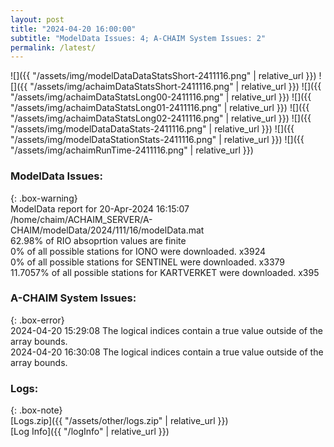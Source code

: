 ```yaml
---
layout: post
title: "2024-04-20 16:00:00"
subtitle: "ModelData Issues: 4; A-CHAIM System Issues: 2"
permalink: /latest/
---
```


![]({{ "/assets/img/modelDataDataStatsShort-2411116.png" | relative_url }})
![]({{ "/assets/img/achaimDataStatsShort-2411116.png" | relative_url }})
![]({{ "/assets/img/achaimDataStatsLong00-2411116.png" | relative_url }})
![]({{ "/assets/img/achaimDataStatsLong01-2411116.png" | relative_url }})
![]({{ "/assets/img/achaimDataStatsLong02-2411116.png" | relative_url }})
![]({{ "/assets/img/modelDataDataStats-2411116.png" | relative_url }})
![]({{ "/assets/img/modelDataStationStats-2411116.png" | relative_url }})
![]({{ "/assets/img/achaimRunTime-2411116.png" | relative_url }})


### ModelData Issues:  
  
{: .box-warning}  
 ModelData report for 20-Apr-2024 16:15:07   
 /home/chaim/ACHAIM_SERVER/A-CHAIM/modelData/2024/111/16/modelData.mat   
 62.98% of RIO absoprtion values are finite   
 0% of all possible stations for IONO were downloaded. x3924   
 0% of all possible stations for SENTINEL were downloaded. x3379   
 11.7057% of all possible stations for KARTVERKET were downloaded. x395   
  
### A-CHAIM System Issues:  
  
{: .box-error}  
2024-04-20 15:29:08 The logical indices contain a true value outside of the array bounds.  
2024-04-20 16:30:08 The logical indices contain a true value outside of the array bounds.  

### Logs:  
  
{: .box-note}  
[Logs.zip]({{ "/assets/other/logs.zip" | relative_url }})  
[Log Info]({{ "/logInfo" | relative_url }})  
